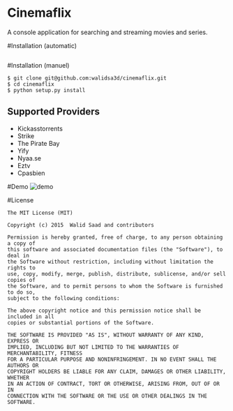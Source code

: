 # Cinemaflix
A console application for searching and streaming movies and series.

#Installation (automatic)
```
```
#Installation (manuel)
```
$ git clone git@github.com:walidsa3d/cinemaflix.git
$ cd cinemaflix
$ python setup.py install
```
## Supported Providers
- Kickasstorrents
- Strike
- The Pirate Bay
- Yify
- Nyaa.se
- Eztv
- Cpasbien

#Demo
![demo](https://cloud.githubusercontent.com/assets/821918/10253063/3cbba214-6933-11e5-9674-8aae44013463.gif)

#License
```
The MIT License (MIT)

Copyright (c) 2015  Walid Saad and contributors

Permission is hereby granted, free of charge, to any person obtaining a copy of
this software and associated documentation files (the "Software"), to deal in
the Software without restriction, including without limitation the rights to
use, copy, modify, merge, publish, distribute, sublicense, and/or sell copies of
the Software, and to permit persons to whom the Software is furnished to do so,
subject to the following conditions:

The above copyright notice and this permission notice shall be included in all
copies or substantial portions of the Software.

THE SOFTWARE IS PROVIDED "AS IS", WITHOUT WARRANTY OF ANY KIND, EXPRESS OR
IMPLIED, INCLUDING BUT NOT LIMITED TO THE WARRANTIES OF MERCHANTABILITY, FITNESS
FOR A PARTICULAR PURPOSE AND NONINFRINGEMENT. IN NO EVENT SHALL THE AUTHORS OR
COPYRIGHT HOLDERS BE LIABLE FOR ANY CLAIM, DAMAGES OR OTHER LIABILITY, WHETHER
IN AN ACTION OF CONTRACT, TORT OR OTHERWISE, ARISING FROM, OUT OF OR IN
CONNECTION WITH THE SOFTWARE OR THE USE OR OTHER DEALINGS IN THE SOFTWARE.
```